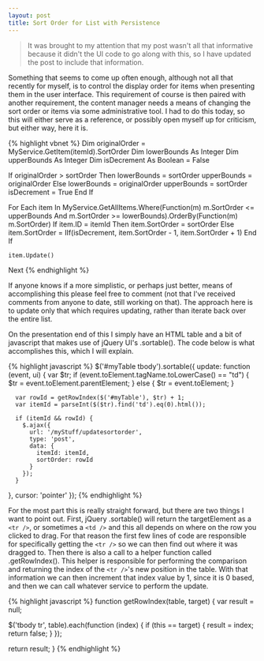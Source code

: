 ```yaml
---
layout: post
title: Sort Order for List with Persistence
---
```


> It was brought to my attention that my post wasn't all that informative because it didn't the UI code to go along with this, so I have updated the post to include that information.

Something that seems to come up often enough, although not all that recently for myself, is to control the display order for items when presenting them in the user interface. This requirement of course is then paired with another requirement, the content manager needs a means of changing the sort order or items via some administrative tool. I had to do this today, so this will either serve as a reference, or possibly open myself up for criticism, but either way, here it is.

{% highlight vbnet %}
Dim originalOrder = MyService.GetItem(itemId).SortOrder
Dim lowerBounds As Integer
Dim upperBounds As Integer
Dim isDecrement As Boolean = False
 
If originalOrder > sortOrder Then
    lowerBounds = sortOrder
    upperBounds = originalOrder
Else
    lowerBounds = originalOrder
    upperBounds = sortOrder
    isDecrement = True
End If
 
For Each item In MyService.GetAllItems.Where(Function(m) m.SortOrder <= upperBounds And m.SortOrder >= lowerBounds).OrderBy(Function(m) m.SortOrder)
    If item.ID = itemId Then
        item.SortOrder = sortOrder
    Else
        item.SortOrder = IIf(isDecrement, item.SortOrder - 1, item.SortOrder + 1)
    End If
 
    item.Update()
Next
{% endhighlight %}

If anyone knows if a more simplistic, or perhaps just better, means of accomplishing this please feel free to comment (not that I've received comments from anyone to date, still working on that). The approach here is to update only that which requires updating, rather than iterate back over the entire list.

On the presentation end of this I simply have an HTML table and a bit of javascript that makes use of jQuery UI's .sortable(). The code below is what accomplishes this, which I will explain.

{% highlight javascript %}
$('#myTable tbody').sortable({
  update: function (event, ui) {
    var $tr; 
      if (event.toElement.tagName.toLowerCase() == "td") {
        $tr = event.toElement.parentElement;
      }
      else {
        $tr = event.toElement;
      }
 
      var rowId = getRowIndex($('#myTable'), $tr) + 1;
      var itemId = parseInt($($tr).find('td').eq(0).html());
 
      if (itemId && rowId) {
        $.ajax({
          url: '/myStuff/updatesortorder',
          type: 'post',
          data: {
            itemId: itemId,
            sortOrder: rowId
          }
        });
      }
  },
  cursor: 'pointer'
});
{% endhighlight %}

For the most part this is really straight forward, but there are two things I want to point out. First, jQuery .sortable() will return the targetElement as a `<tr />`, or sometimes a `<td />` and this all depends on where on the row you clicked to drag. For that reason the first few lines of code are responsible for specifically getting the `<tr />` so we can then find out where it was dragged to. Then there is also a call to a helper function called .getRowIndex(). This helper is responsible for performing the comparison and returning the index of the `<tr />`'s new position in the table. With that information we can then increment that index value by 1, since it is 0 based, and then we can call whatever service to perform the update.

{% highlight javascript %}
function getRowIndex(table, target) {
  var result = null;
 
  $('tbody tr', table).each(function (index) {
    if (this == target) {
      result = index;
      return false;
    }
  });
 
  return result;
}
{% endhighlight %}